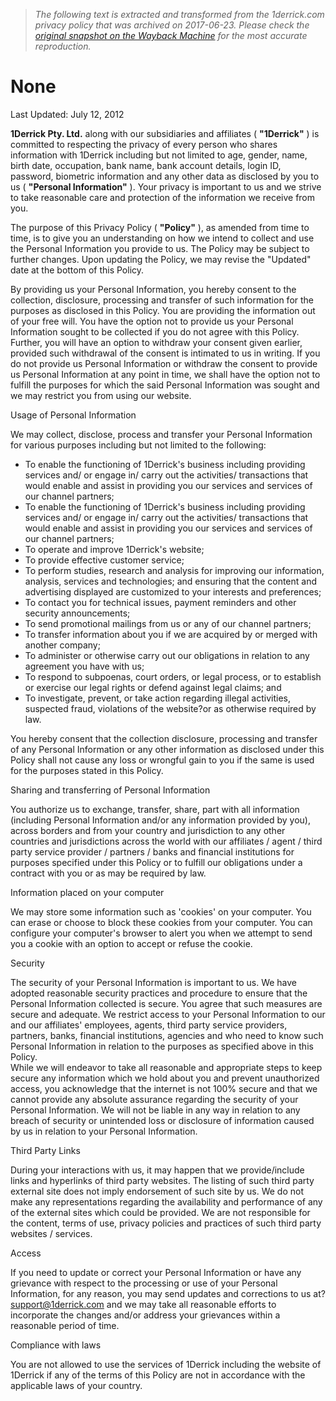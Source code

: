> *The following text is extracted and transformed from the 1derrick.com privacy policy that was archived on 2017-06-23. Please check the [original snapshot on the Wayback Machine](https://web.archive.org/web/20170623152253id_/http%3A//www.1derrick.com/privacy-policy) for the most accurate reproduction.*

# None

Last Updated: July 12, 2012

**1Derrick Pty. Ltd.** along with our subsidiaries and affiliates ( **"1Derrick"** ) is committed to respecting the privacy of every person who shares information with 1Derrick including but not limited to age, gender, name, birth date, occupation, bank name, bank account details, login ID, password, biometric information and any other data as disclosed by you to us ( **"Personal Information"** ). Your privacy is important to us and we strive to take reasonable care and protection of the information we receive from you.

The purpose of this Privacy Policy ( **"Policy"** ), as amended from time to time, is to give you an understanding on how we intend to collect and use the Personal Information you provide to us. The Policy may be subject to further changes. Upon updating the Policy, we may revise the "Updated" date at the bottom of this Policy.

By providing us your Personal Information, you hereby consent to the collection, disclosure, processing and transfer of such information for the purposes as disclosed in this Policy. You are providing the information out of your free will. You have the option not to provide us your Personal Information sought to be collected if you do not agree with this Policy. Further, you will have an option to withdraw your consent given earlier, provided such withdrawal of the consent is intimated to us in writing. If you do not provide us Personal Information or withdraw the consent to provide us Personal Information at any point in time, we shall have the option not to fulfill the purposes for which the said Personal Information was sought and we may restrict you from using our website.

Usage of Personal Information 

We may collect, disclose, process and transfer your Personal Information for various purposes including but not limited to the following:

  * To enable the functioning of 1Derrick's business including providing services and/ or engage in/ carry out the activities/ transactions that would enable and assist in providing you our services and services of our channel partners;
  * To enable the functioning of 1Derrick's business including providing services and/ or engage in/ carry out the activities/ transactions that would enable and assist in providing you our services and services of our channel partners;
  * To operate and improve 1Derrick's website;
  * To provide effective customer service;
  * To perform studies, research and analysis for improving our information, analysis, services and technologies; and ensuring that the content and advertising displayed are customized to your interests and preferences;
  * To contact you for technical issues, payment reminders and other security announcements;
  * To send promotional mailings from us or any of our channel partners;
  * To transfer information about you if we are acquired by or merged with another company;
  * To administer or otherwise carry out our obligations in relation to any agreement you have with us;
  * To respond to subpoenas, court orders, or legal process, or to establish or exercise our legal rights or defend against legal claims; and
  * To investigate, prevent, or take action regarding illegal activities, suspected fraud, violations of the website?or as otherwise required by law.



You hereby consent that the collection disclosure, processing and transfer of any Personal Information or any other information as disclosed under this Policy shall not cause any loss or wrongful gain to you if the same is used for the purposes stated in this Policy.

Sharing and transferring of Personal Information

You authorize us to exchange, transfer, share, part with all information (including Personal Information and/or any information provided by you), across borders and from your country and jurisdiction to any other countries and jurisdictions across the world with our affiliates / agent / third party service provider / partners / banks and financial institutions for purposes specified under this Policy or to fulfill our obligations under a contract with you or as may be required by law.

Information placed on your computer

We may store some information such as 'cookies' on your computer. You can erase or choose to block these cookies from your computer. You can configure your computer's browser to alert you when we attempt to send you a cookie with an option to accept or refuse the cookie.

Security

The security of your Personal Information is important to us. We have adopted reasonable security practices and procedure to ensure that the Personal Information collected is secure. You agree that such measures are secure and adequate. We restrict access to your Personal Information to our and our affiliates' employees, agents, third party service providers, partners, banks, financial institutions, agencies and who need to know such Personal Information in relation to the purposes as specified above in this Policy.  
While we will endeavor to take all reasonable and appropriate steps to keep secure any information which we hold about you and prevent unauthorized access, you acknowledge that the internet is not 100% secure and that we cannot provide any absolute assurance regarding the security of your Personal Information. We will not be liable in any way in relation to any breach of security or unintended loss or disclosure of information caused by us in relation to your Personal Information.

Third Party Links

During your interactions with us, it may happen that we provide/include links and hyperlinks of third party websites. The listing of such third party external site does not imply endorsement of such site by us. We do not make any representations regarding the availability and performance of any of the external sites which could be provided. We are not responsible for the content, terms of use, privacy policies and practices of such third party websites / services.

Access

If you need to update or correct your Personal Information or have any grievance with respect to the processing or use of your Personal Information, for any reason, you may send updates and corrections to us at?support@1derrick.com and we may take all reasonable efforts to incorporate the changes and/or address your grievances within a reasonable period of time.

Compliance with laws

You are not allowed to use the services of 1Derrick including the website of 1Derrick if any of the terms of this Policy are not in accordance with the applicable laws of your country.
